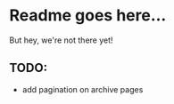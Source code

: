 Readme goes here...
===

But hey, we're not there yet!

TODO:
----

- add pagination on archive pages
